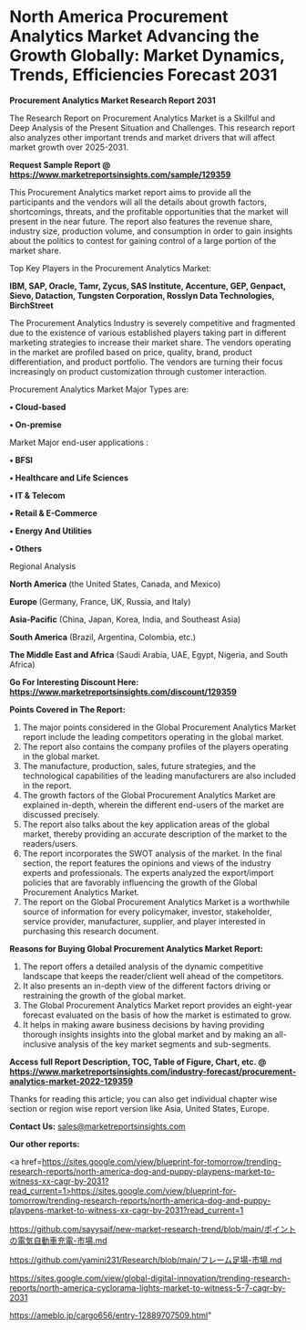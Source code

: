 # North America Procurement Analytics Market Advancing the Growth Globally: Market Dynamics, Trends, Efficiencies Forecast 2031

<strong>Procurement Analytics Market Research Report 2031</strong>

The Research Report on Procurement Analytics Market is a Skillful and Deep Analysis of the Present Situation and Challenges. This research report also analyzes other important trends and market drivers that will affect market growth over 2025-2031.

<strong>Request Sample Report @ <a href=https://www.marketreportsinsights.com/sample/129359>https://www.marketreportsinsights.com/sample/129359</a></strong>

This Procurement Analytics market report aims to provide all the participants and the vendors will all the details about growth factors, shortcomings, threats, and the profitable opportunities that the market will present in the near future. The report also features the revenue share, industry size, production volume, and consumption in order to gain insights about the politics to contest for gaining control of a large portion of the market share.

Top Key Players in the Procurement Analytics Market:

<strong>IBM, SAP, Oracle, Tamr, Zycus, SAS Institute, Accenture, GEP, Genpact, Sievo, Dataction, Tungsten Corporation, Rosslyn Data Technologies, BirchStreet</strong>

The Procurement Analytics Industry is severely competitive and fragmented due to the existence of various established players taking part in different marketing strategies to increase their market share. The vendors operating in the market are profiled based on price, quality, brand, product differentiation, and product portfolio. The vendors are turning their focus increasingly on product customization through customer interaction.

Procurement Analytics Market Major Types are:

<strong>• Cloud-based

• On-premise</strong>

Market Major end-user applications :

<strong>• BFSI

• Healthcare and Life Sciences

• IT & Telecom

• Retail & E-Commerce

• Energy And Utilities

• Others</strong>

Regional Analysis

</u><strong><b>North America</b></strong> (the United States, Canada, and Mexico)

<strong><b>Europe </b></strong>(Germany, France, UK, Russia, and Italy)

<strong><b>Asia-Pacific</b></strong> (China, Japan, Korea, India, and Southeast Asia)

<strong><b>South America</b></strong> (Brazil, Argentina, Colombia, etc.)

<strong><b>The Middle East and Africa</b></strong> (Saudi Arabia, UAE, Egypt, Nigeria, and South Africa)

<strong>Go For Interesting Discount Here: <a href=https://www.marketreportsinsights.com/discount/129359>https://www.marketreportsinsights.com/discount/129359</a></strong>

<strong>Points Covered in The Report:</strong>
<ol>
  <li>The major points considered in the Global Procurement Analytics Market report include the leading competitors operating in the global market.</li>
  <li>The report also contains the company profiles of the players operating in the global market.</li>
  <li>The manufacture, production, sales, future strategies, and the technological capabilities of the leading manufacturers are also included in the report.</li>
  <li>The growth factors of the Global Procurement Analytics Market are explained in-depth, wherein the different end-users of the market are discussed precisely.</li>
  <li>The report also talks about the key application areas of the global market, thereby providing an accurate description of the market to the readers/users.</li>
  <li>The report incorporates the SWOT analysis of the market. In the final section, the report features the opinions and views of the industry experts and professionals. The experts analyzed the export/import policies that are favorably influencing the growth of the Global Procurement Analytics Market.</li>
  <li>The report on the Global Procurement Analytics Market is a worthwhile source of information for every policymaker, investor, stakeholder, service provider, manufacturer, supplier, and player interested in purchasing this research document.</li>
</ol>
<strong>Reasons for Buying Global Procurement Analytics Market Report:</strong>

<ol>
  <li>The report offers a detailed analysis of the dynamic competitive landscape that keeps the reader/client well ahead of the competitors.</li>
  <li>It also presents an in-depth view of the different factors driving or restraining the growth of the global market.</li>
  <li>The Global Procurement Analytics Market report provides an eight-year forecast evaluated on the basis of how the market is estimated to grow.</li>
  <li>It helps in making aware business decisions by having providing thorough insights insights into the global market and by making an all-inclusive analysis of the key market segments and sub-segments.</li>
</ol>
<strong>Access full Report Description, TOC, Table of Figure, Chart, etc. @ <a href=https://www.marketreportsinsights.com/industry-forecast/procurement-analytics-market-2022-129359>https://www.marketreportsinsights.com/industry-forecast/procurement-analytics-market-2022-129359</a></strong>


Thanks for reading this article; you can also get individual chapter wise section or region wise report version like Asia, United States, Europe.

<strong>Contact Us:</strong>
sales@marketreportsinsights.com

<strong>Our other reports:</strong>

<a href=https://sites.google.com/view/blueprint-for-tomorrow/trending-research-reports/north-america-dog-and-puppy-playpens-market-to-witness-xx-cagr-by-2031?read_current=1>https://sites.google.com/view/blueprint-for-tomorrow/trending-research-reports/north-america-dog-and-puppy-playpens-market-to-witness-xx-cagr-by-2031?read_current=1</a>

<a href=https://github.com/sayysaif/new-market-research-trend/blob/main/ポイントの電気自動車充電-市場.md>https://github.com/sayysaif/new-market-research-trend/blob/main/ポイントの電気自動車充電-市場.md</a>

<a href=https://github.com/yamini231/Research/blob/main/フレーム足場-市場.md>https://github.com/yamini231/Research/blob/main/フレーム足場-市場.md</a>

<a href=https://sites.google.com/view/global-digital-innovation/trending-research-reports/north-america-cyclorama-lights-market-to-witness-5-7-cagr-by-2031>https://sites.google.com/view/global-digital-innovation/trending-research-reports/north-america-cyclorama-lights-market-to-witness-5-7-cagr-by-2031</a>

<a href=https://ameblo.jp/cargo656/entry-12889707509.html>https://ameblo.jp/cargo656/entry-12889707509.html</a>"
